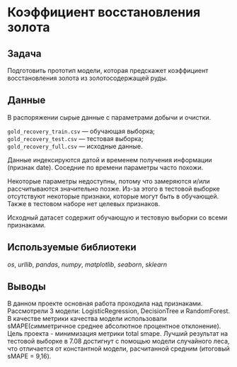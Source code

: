 # Коэффициент восстановления золота

## Задача

Подготовить прототип модели, которая предскажет коэффициент восстановления золота из золотосодержащей руды.

## Данные

В распоряжении сырые данные с параметрами добычи и очистки.

`gold_recovery_train.csv` — обучающая выборка;       
`gold_recovery_test.csv` — тестовая выборка;       
`gold_recovery_full.csv` — исходные данные.           

Данные индексируются датой и временем получения информации (признак date). Соседние по времени параметры часто похожи.

Некоторые параметры недоступны, потому что замеряются и/или рассчитываются значительно позже. Из-за этого в тестовой выборке отсутствуют некоторые признаки, которые могут быть в обучающей. Также в тестовом наборе нет целевых признаков.

Исходный датасет содержит обучающую и тестовую выборки со всеми признаками.

## Используемые библиотеки
*os*, *urllib*, *pandas*, *numpy*, *matplotlib*, *seaborn*, *sklearn*

## Выводы
В данном проекте основная работа проходила над признаками.
Рассмотрели 3 модели: LogisticRegression, DecisionTree и RandomForest. В качестве метрики качества модели использовали sMAPE(симметричное среднее абсолютное процентное отклонение). Цель проекта - минимизация метрики total smape. Лучший результат на тестовой выборке в 7.08 достигнут с помощью модели случайного леса, что отличается от константной модели, расчитанной средним (итоговый sMAPE = 9,16).
